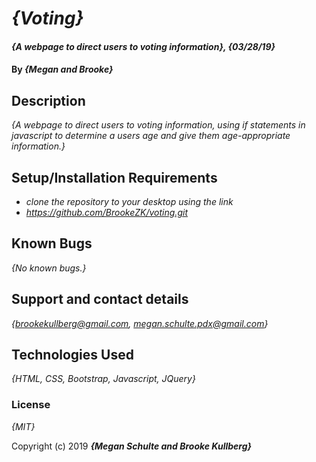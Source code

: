 # _{Voting}_

#### _{A webpage to direct users to voting information}, {03/28/19}_

#### By _**{Megan and Brooke}**_

## Description

_{A webpage to direct users to voting information, using if statements in javascript to determine a users age and give them age-appropriate information.}_

## Setup/Installation Requirements

* _clone the repository to your desktop using the link_
* _https://github.com/BrookeZK/voting.git_

## Known Bugs

_{No known bugs.}_

## Support and contact details

_{brookekullberg@gmail.com, megan.schulte.pdx@gmail.com}_

## Technologies Used

_{HTML, CSS, Bootstrap, Javascript, JQuery}_

### License

*{MIT}*

Copyright (c) 2019 **_{Megan Schulte and Brooke Kullberg}_**
